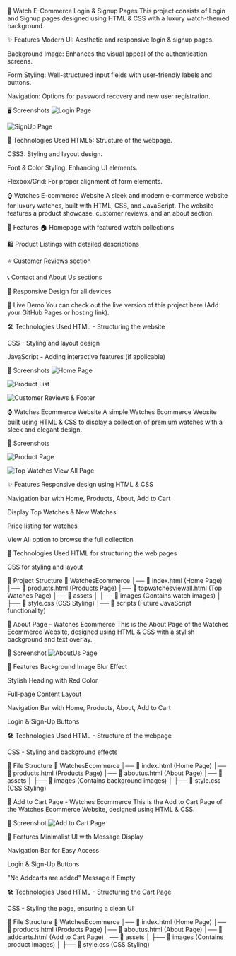 📌 Watch E-Commerce Login & Signup Pages
This project consists of Login and Signup pages designed using HTML & CSS with a luxury watch-themed background.

✨ Features
Modern UI: Aesthetic and responsive login & signup pages.

Background Image: Enhances the visual appeal of the authentication screens.

Form Styling: Well-structured input fields with user-friendly labels and buttons.

Navigation: Options for password recovery and new user registration.

🖥️ Screenshots
![Login Page](https://github.com/Akulayagneshwaramurthy/Watches-ECommerce/blob/master/Image-1.png?raw=true)

![SignUp Page](https://github.com/Akulayagneshwaramurthy/Watches-ECommerce/blob/master/Image-2.png?raw=true)

📜 Technologies Used
HTML5: Structure of the webpage.

CSS3: Styling and layout design.

Font & Color Styling: Enhancing UI elements.

Flexbox/Grid: For proper alignment of form elements.

⌚ Watches E-commerce Website
A sleek and modern e-commerce website for luxury watches, built with HTML, CSS, and JavaScript. The website features a product showcase, customer reviews, and an about section.


📌 Features
🏠 Homepage with featured watch collections

🛍️ Product Listings with detailed descriptions

⭐ Customer Reviews section

📞 Contact and About Us sections

🎨 Responsive Design for all devices

🚀 Live Demo
You can check out the live version of this project here (Add your GitHub Pages or hosting link).

🛠️ Technologies Used
HTML - Structuring the website

CSS - Styling and layout design

JavaScript - Adding interactive features (if applicable)

📸 Screenshots
![Home Page](https://github.com/Akulayagneshwaramurthy/Watches-ECommerce/blob/master/Image-3.png?raw=true)


![Product List](https://github.com/Akulayagneshwaramurthy/Watches-ECommerce/blob/master/Image-4.png?raw=true)


![Customer Reviews & Footer](https://github.com/Akulayagneshwaramurthy/Watches-ECommerce/blob/master/Image-5.png?raw=true)


⌚ Watches Ecommerce Website
A simple Watches Ecommerce Website built using HTML & CSS to display a collection of premium watches with a sleek and elegant design.

📸 Screenshots

![Product Page](https://github.com/Akulayagneshwaramurthy/Watches-ECommerce/blob/master/Image-6.png?raw=true)


![Top Watches View All Page](https://github.com/Akulayagneshwaramurthy/Watches-ECommerce/blob/master/Image-7.png?raw=true)


✨ Features
Responsive design using HTML & CSS

Navigation bar with Home, Products, About, Add to Cart

Display Top Watches & New Watches

Price listing for watches

View All option to browse the full collection

🚀 Technologies Used
HTML for structuring the web pages

CSS for styling and layout

📂 Project Structure
📁 WatchesEcommerce
│── 📄 index.html (Home Page)
│── 📄 products.html (Products Page)
│── 📄 topwatchesviewall.html (Top Watches Page)
│── 📂 assets
│   ├── 📁 images (Contains watch images)
│   ├── 📄 style.css (CSS Styling)
│── 📂 scripts (Future JavaScript functionality)

📝 About Page - Watches Ecommerce
This is the About Page of the Watches Ecommerce Website, designed using HTML & CSS with a stylish background and text overlay.

📸 Screenshot
![AboutUs Page](https://github.com/Akulayagneshwaramurthy/Watches-ECommerce/blob/master/Image-8.png?raw=true)


🎨 Features
Background Image Blur Effect

Stylish Heading with Red Color

Full-page Content Layout

Navigation Bar with Home, Products, About, Add to Cart

Login & Sign-Up Buttons

🛠️ Technologies Used
HTML - Structure of the webpage

CSS - Styling and background effects

📂 File Structure
📁 WatchesEcommerce
│── 📄 index.html (Home Page)
│── 📄 products.html (Products Page)
│── 📄 aboutus.html (About Page)
│── 📂 assets
│   ├── 📁 images (Contains background images)
│   ├── 📄 style.css (CSS Styling)

🛒 Add to Cart Page - Watches Ecommerce
This is the Add to Cart Page of the Watches Ecommerce Website, designed using HTML & CSS.

📸 Screenshot
![Add to Cart Page](https://github.com/Akulayagneshwaramurthy/Watches-ECommerce/blob/master/Image-9.png?raw=true)

🎨 Features
Minimalist UI with Message Display

Navigation Bar for Easy Access

Login & Sign-Up Buttons

"No Addcarts are added" Message if Empty

🛠️ Technologies Used
HTML - Structuring the Cart Page

CSS - Styling the page, ensuring a clean UI

📂 File Structure
📁 WatchesEcommerce
│── 📄 index.html (Home Page)
│── 📄 products.html (Products Page)
│── 📄 aboutus.html (About Page)
│── 📄 addcarts.html (Add to Cart Page)
│── 📂 assets
│   ├── 📁 images (Contains product images)
│   ├── 📄 style.css (CSS Styling)
